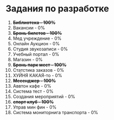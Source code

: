 # Задания по разработке
1. **~~Библиотека - 100%~~**
2. Вакансии - 0%
3. **~~Бронь билетов - 100%~~**
4. Мед учреждение - 0%
5. Онлайн Аукцион - 0%
6. Студия звукозаписи - 0%
7. Учебный портал - 0%
8. Магазин - 0%
9. **~~Бронь парк мест - 100%~~**
10. Статстика заказов - 0%
11. ХУЙНЯ КАКАЯ-то - 0%
12. **~~Месенджер - 100%~~**
13. Аввтон кафе - 0%
14. Система тест - 0%
15. Создания мероприятий - 0%
16. **~~спорт клуб - 100%~~**
17. Управ мин фин - 0%
18. Система мониторнига транспорта - 0%